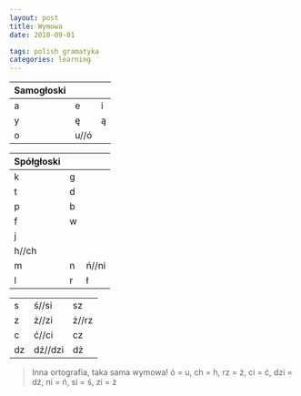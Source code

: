 ```yaml
---
layout: post
title: Wymowa
date: 2018-09-01

tags: polish gramatyka
categories: learning
---
```

|Samogłoski| | |
|-|-|-|
|a|e|i|
|y|ę|ą|
|o|u//ó||

|Spółgłoski| | |
|-|-|-|
|k|g||
|t|d||
|p|b||
|f|w||
|j|||
|h//ch|||
|m|n|ń//ni|
|l|r|ł|

| | | |
|-|-|-|
|s|ś//si|sz|
|z|ż//zi|ż//rz|
|c|ć//ci|cz|
|dz|dź//dzi|dż|

> Inna ortografia, taka sama wymowa!
ó = u, ch = h, rz = ż, ci = ć, dzi = dź, ni = ń, si = ś, zi = ż
